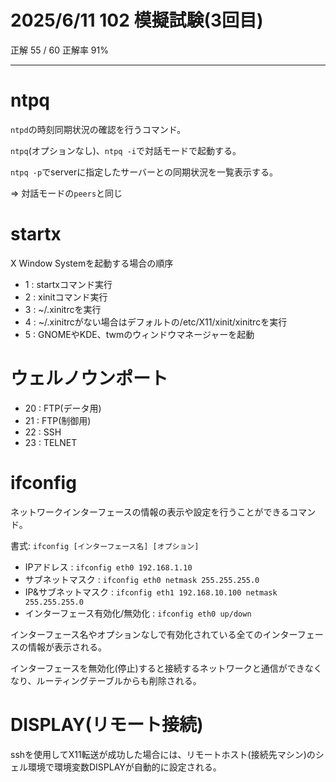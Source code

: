 # 2025/6/11 102 模擬試験(3回目)

正解 55 / 60 正解率 91%

---

# ntpq

`ntpd`の時刻同期状況の確認を行うコマンド。

`ntpq`(オプションなし)、`ntpq -i`で対話モードで起動する。

`ntpq -p`でserverに指定したサーバーとの同期状況を一覧表示する。

=> 対話モードの`peers`と同じ

# startx

X Window Systemを起動する場合の順序

- 1 : startxコマンド実行
- 2 : xinitコマンド実行
- 3 : ~/.xinitrcを実行
- 4 : ~/.xinitrcがない場合はデフォルトの/etc/X11/xinit/xinitrcを実行
- 5 : GNOMEやKDE、twmのウィンドウマネージャーを起動

# ウェルノウンポート

- 20 : FTP(データ用)
- 21 : FTP(制御用)
- 22 : SSH
- 23 : TELNET

# ifconfig

ネットワークインターフェースの情報の表示や設定を行うことができるコマンド。

書式: `ifconfig [インターフェース名] [オプション]`

- IPアドレス : `ifconfig eth0 192.168.1.10`
- サブネットマスク : `ifconfig eth0 netmask 255.255.255.0`
- IP&サブネットマスク : `ifconfig eth1 192.168.10.100 netmask 255.255.255.0`
- インターフェース有効化/無効化 : `ifconfig eth0 up/down`

インターフェース名やオプションなしで有効化されている全てのインターフェースの情報が表示される。

インターフェースを無効化(停止)すると接続するネットワークと通信ができなくなり、ルーティングテーブルからも削除される。

# DISPLAY(リモート接続)

sshを使用してX11転送が成功した場合には、リモートホスト(接続先マシン)のシェル環境で環境変数DISPLAYが自動的に設定される。

